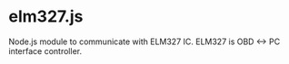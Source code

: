 elm327.js
=========

Node.js module to communicate with ELM327 IC. ELM327 is OBD &lt;-> PC interface controller.
